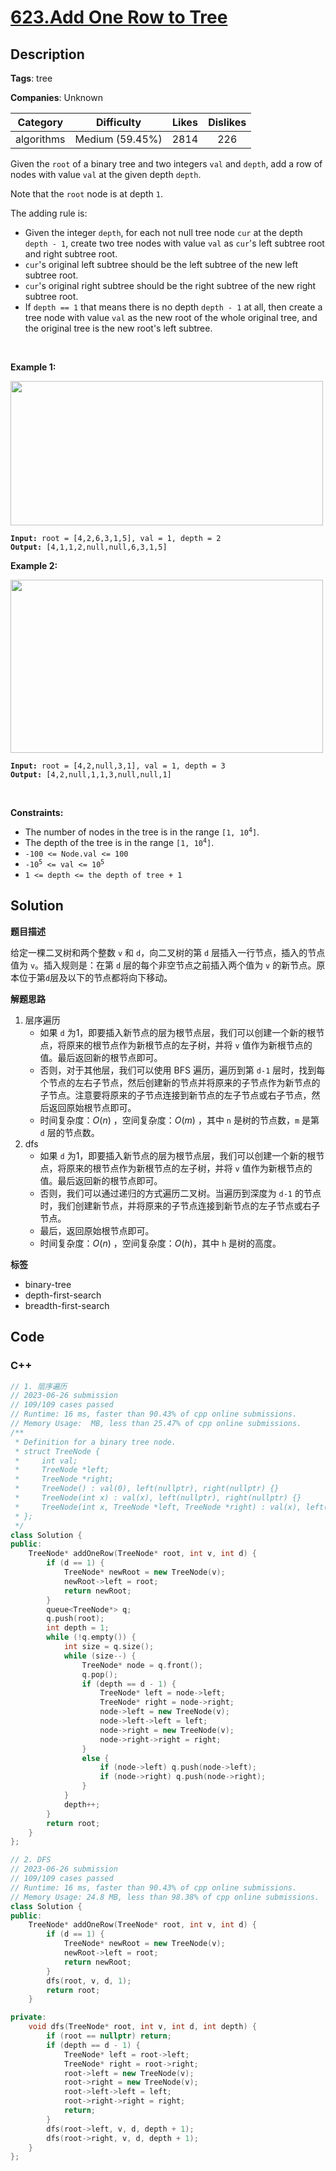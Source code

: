 # [623.Add One Row to Tree](https://leetcode.com/problems/add-one-row-to-tree/description/)

## Description

**Tags**: tree

**Companies**: Unknown

|  Category  |   Difficulty    | Likes | Dislikes |
| :--------: | :-------------: | :---: | :------: |
| algorithms | Medium (59.45%) | 2814  |   226    |

<p>Given the <code>root</code> of a binary tree and two integers <code>val</code> and <code>depth</code>, add a row of nodes with value <code>val</code> at the given depth <code>depth</code>.</p>
<p>Note that the <code>root</code> node is at depth <code>1</code>.</p>
<p>The adding rule is:</p>
<ul>
  <li>Given the integer <code>depth</code>, for each not null tree node <code>cur</code> at the depth <code>depth - 1</code>, create two tree nodes with value <code>val</code> as <code>cur</code>&#39;s left subtree root and right subtree root.</li>
  <li><code>cur</code>&#39;s original left subtree should be the left subtree of the new left subtree root.</li>
  <li><code>cur</code>&#39;s original right subtree should be the right subtree of the new right subtree root.</li>
  <li>If <code>depth == 1</code> that means there is no depth <code>depth - 1</code> at all, then create a tree node with value <code>val</code> as the new root of the whole original tree, and the original tree is the new root&#39;s left subtree.</li>
</ul>
<p>&nbsp;</p>
<p><strong class="example">Example 1:</strong></p>
<img alt="" src="https://assets.leetcode.com/uploads/2021/03/15/addrow-tree.jpg" style="width: 500px; height: 231px;" />
<pre><code><strong>Input:</strong> root = [4,2,6,3,1,5], val = 1, depth = 2
<strong>Output:</strong> [4,1,1,2,null,null,6,3,1,5]</code></pre>
<p><strong class="example">Example 2:</strong></p>
<img alt="" src="https://assets.leetcode.com/uploads/2021/03/11/add2-tree.jpg" style="width: 500px; height: 277px;" />
<pre><code><strong>Input:</strong> root = [4,2,null,3,1], val = 1, depth = 3
<strong>Output:</strong> [4,2,null,1,1,3,null,null,1]</code></pre>
<p>&nbsp;</p>
<p><strong>Constraints:</strong></p>
<ul>
  <li>The number of nodes in the tree is in the range <code>[1, 10<sup>4</sup>]</code>.</li>
  <li>The depth of the tree is in the range <code>[1, 10<sup>4</sup>]</code>.</li>
  <li><code>-100 &lt;= Node.val &lt;= 100</code></li>
  <li><code>-10<sup>5</sup> &lt;= val &lt;= 10<sup>5</sup></code></li>
  <li><code>1 &lt;= depth &lt;= the depth of tree + 1</code></li>
</ul>

## Solution

**题目描述**

给定一棵二叉树和两个整数 `v` 和 `d`，向二叉树的第 `d` 层插入一行节点，插入的节点值为 `v`。插入规则是：在第 `d` 层的每个非空节点之前插入两个值为 `v` 的新节点。原本位于第`d`层及以下的节点都将向下移动。

**解题思路**

1. 层序遍历
   - 如果 `d` 为1，即要插入新节点的层为根节点层，我们可以创建一个新的根节点，将原来的根节点作为新根节点的左子树，并将 `v` 值作为新根节点的值。最后返回新的根节点即可。
   - 否则，对于其他层，我们可以使用 BFS 遍历，遍历到第 `d-1` 层时，找到每个节点的左右子节点，然后创建新的节点并将原来的子节点作为新节点的子节点。注意要将原来的子节点连接到新节点的左子节点或右子节点，然后返回原始根节点即可。
   - 时间复杂度：$O(n)$ ，空间复杂度：$O(m)$ ，其中 `n` 是树的节点数，`m` 是第 `d` 层的节点数。
2. dfs
   - 如果 `d` 为1，即要插入新节点的层为根节点层，我们可以创建一个新的根节点，将原来的根节点作为新根节点的左子树，并将 `v` 值作为新根节点的值。最后返回新的根节点即可。
   - 否则，我们可以通过递归的方式遍历二叉树。当遍历到深度为 `d-1` 的节点时，我们创建新节点，并将原来的子节点连接到新节点的左子节点或右子节点。
   - 最后，返回原始根节点即可。
   - 时间复杂度：$O(n)$ ，空间复杂度：$O(h)$，其中 `h` 是树的高度。

**标签**

- binary-tree
- depth-first-search
- breadth-first-search

<!-- code start -->
## Code

### C++

```cpp
// 1. 层序遍历
// 2023-06-26 submission
// 109/109 cases passed
// Runtime: 16 ms, faster than 90.43% of cpp online submissions.
// Memory Usage:  MB, less than 25.47% of cpp online submissions.
/**
 * Definition for a binary tree node.
 * struct TreeNode {
 *     int val;
 *     TreeNode *left;
 *     TreeNode *right;
 *     TreeNode() : val(0), left(nullptr), right(nullptr) {}
 *     TreeNode(int x) : val(x), left(nullptr), right(nullptr) {}
 *     TreeNode(int x, TreeNode *left, TreeNode *right) : val(x), left(left), right(right) {}
 * };
 */
class Solution {
public:
    TreeNode* addOneRow(TreeNode* root, int v, int d) {
        if (d == 1) {
            TreeNode* newRoot = new TreeNode(v);
            newRoot->left = root;
            return newRoot;
        }
        queue<TreeNode*> q;
        q.push(root);
        int depth = 1;
        while (!q.empty()) {
            int size = q.size();
            while (size--) {
                TreeNode* node = q.front();
                q.pop();
                if (depth == d - 1) {
                    TreeNode* left = node->left;
                    TreeNode* right = node->right;
                    node->left = new TreeNode(v);
                    node->left->left = left;
                    node->right = new TreeNode(v);
                    node->right->right = right;
                }
                else {
                    if (node->left) q.push(node->left);
                    if (node->right) q.push(node->right);
                }
            }
            depth++;
        }
        return root;
    }
};
```

```cpp
// 2. DFS
// 2023-06-26 submission
// 109/109 cases passed
// Runtime: 16 ms, faster than 90.43% of cpp online submissions.
// Memory Usage: 24.8 MB, less than 98.38% of cpp online submissions.
class Solution {
public:
    TreeNode* addOneRow(TreeNode* root, int v, int d) {
        if (d == 1) {
            TreeNode* newRoot = new TreeNode(v);
            newRoot->left = root;
            return newRoot;
        }
        dfs(root, v, d, 1);
        return root;
    }

private:
    void dfs(TreeNode* root, int v, int d, int depth) {
        if (root == nullptr) return;
        if (depth == d - 1) {
            TreeNode* left = root->left;
            TreeNode* right = root->right;
            root->left = new TreeNode(v);
            root->right = new TreeNode(v);
            root->left->left = left;
            root->right->right = right;
            return;
        }
        dfs(root->left, v, d, depth + 1);
        dfs(root->right, v, d, depth + 1);
    }
};
```

<!-- code end -->
